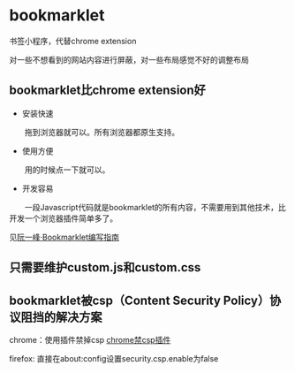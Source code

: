 # bookmarklet
书签小程序，代替chrome extension

对一些不想看到的网站内容进行屏蔽，对一些布局感觉不好的调整布局

## bookmarklet比chrome extension好

- 安装快速

　　拖到浏览器就可以。所有浏览器都原生支持。

- 使用方便

　　用的时候点一下就可以。

- 开发容易

　　一段Javascript代码就是bookmarklet的所有内容，不需要用到其他技术，比开发一个浏览器插件简单多了。

见[阮一峰·Bookmarklet编写指南](http://www.ruanyifeng.com/blog/2011/06/a_guide_for_writing_bookmarklet.html)

## 只需要维护custom.js和custom.css

## bookmarklet被csp（Content Security Policy）协议阻挡的解决方案

chrome：使用插件禁掉csp  [chrome禁csp插件](https://chrome.google.com/webstore/detail/disable-content-security/ieelmcmcagommplceebfedjlakkhpden)

firefox: 直接在about:config设置security.csp.enable为false
